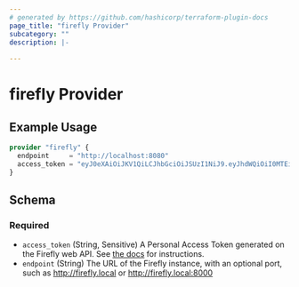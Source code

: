 ```yaml
---
# generated by https://github.com/hashicorp/terraform-plugin-docs
page_title: "firefly Provider"
subcategory: ""
description: |-
  
---
```


# firefly Provider



## Example Usage

```terraform
provider "firefly" {
  endpoint     = "http://localhost:8080"
  access_token = "eyJ0eXAiOiJKV1QiLCJhbGciOiJSUzI1NiJ9.eyJhdWQiOiI0MTEiLCJqdGkiOiJhM2RhZTAwZTFiNDVmZWUyZDRjOTJlY2E5M2U4ZmVjNzk5ZDMxODE1MmUwMGI4YTBkZmIzZTczYjY1NGE0NzQxMmIzNzdkMDRlMDU5NDhmMSIsImlhdCI6MTY4NjAxNjEzMy42NTkyMjEsIm5iZiI6MTY4NjAxNjEzMy42NTkyMjMsImV4cCI6MTcxNzYzODUzMy41MTM3MjUsInN1YiI6IjEiLCJzY29wZXMiOltdfQ..."
}
```

<!-- schema generated by tfplugindocs -->
## Schema

### Required

- `access_token` (String, Sensitive) A Personal Access Token generated on the Firefly web API. See [the docs](https://docs.firefly-iii.org/firefly-iii/api/#personal-access-token) for instructions.
- `endpoint` (String) The URL of the Firefly instance, with an optional port, such as <http://firefly.local> or <http://firefly.local:8000>
